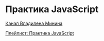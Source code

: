# Практика JavaScript

[Канал Владилена Минина](https://www.youtube.com/c/VladilenMinin)

[Плейлист: Практика JavaScript](https://www.youtube.com/playlist?list=PLqKQF2ojwm3n-ufn3E-l6Y0VxDrj3hM5M)
